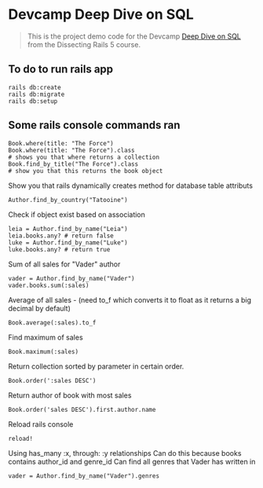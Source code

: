 # Devcamp Deep Dive on SQL

> This is the project demo code for the Devcamp [Deep Dive on SQL](https://rails.devcamp.com/trails/dissecting-rails-5) from the Dissecting Rails 5 course.

## To do to run rails app
```
rails db:create
rails db:migrate
rails db:setup
```
## Some rails console commands ran
```
Book.where(title: "The Force")
Book.where(title: "The Force").class
# shows you that where returns a collection
Book.find_by_title("The Force").class
# show you that this returns the book object
```
Show you that rails dynamically creates method for database table attributs
```
Author.find_by_country("Tatooine")
```
Check if object exist based on association
```
leia = Author.find_by_name("Leia")
leia.books.any? # return false
luke = Author.find_by_name("Luke")
luke.books.any? # return true
```
Sum of all sales for "Vader" author
```
vader = Author.find_by_name("Vader")
vader.books.sum(:sales)
```
Average of all sales - (need to_f which converts it to float as it returns a big decimal by default)
```
Book.average(:sales).to_f
```
Find maximum of sales
```
Book.maximum(:sales)
```
Return collection sorted by parameter in certain order.
```
Book.order(':sales DESC')
```
Return author of book with most sales
```
Book.order('sales DESC').first.author.name
```
Reload rails console
```
reload!
```
Using has_many :x, through: :y relationships
Can do this because books contains author_id and genre_id
Can find all genres that Vader has written in
```
vader = Author.find_by_name("Vader").genres
```
